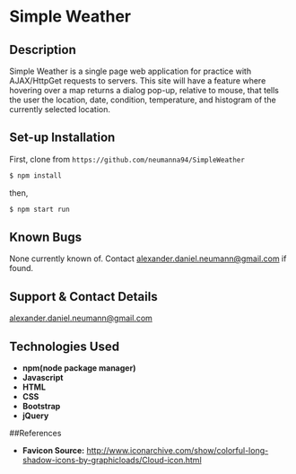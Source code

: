 # Simple Weather

## Description
Simple Weather is a single page web application for practice with AJAX/HttpGet requests to servers.
This site will have a feature where hovering over a map returns a dialog pop-up, relative to mouse, that tells the user the location, date, condition, temperature, and histogram of the currently selected location.

## Set-up Installation

First, clone from `https://github.com/neumanna94/SimpleWeather`

```sh
$ npm install
```
then,
```sh
$ npm start run
```
## Known Bugs
None currently known of. Contact alexander.daniel.neumann@gmail.com if found.

## Support & Contact Details
alexander.daniel.neumann@gmail.com
## Technologies Used
* **npm(node package manager)**
* **Javascript**
* **HTML**
* **CSS**
* **Bootstrap**
* **jQuery**

##References
* **Favicon Source:**
http://www.iconarchive.com/show/colorful-long-shadow-icons-by-graphicloads/Cloud-icon.html
